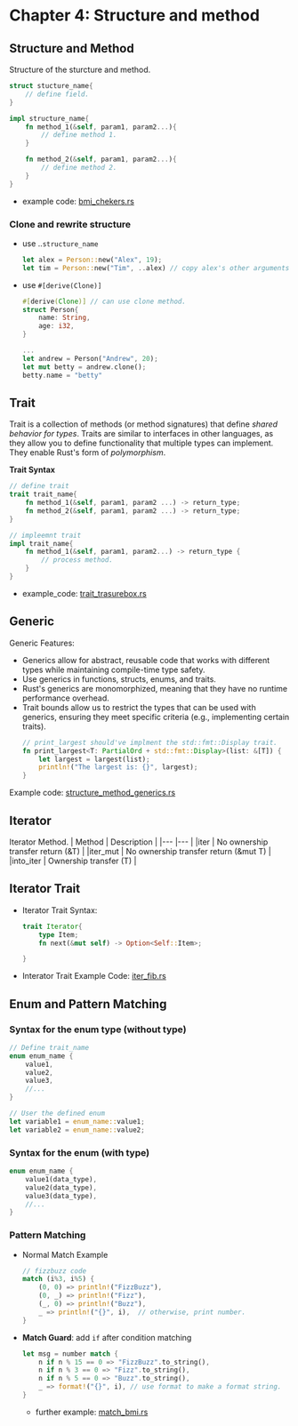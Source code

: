 # Chapter 4: Structure and method

## Structure and Method
Structure of the sturcture and method.
```rust
struct stucture_name{
    // define field.
}

impl structure_name{
    fn method_1(&self, param1, param2...){
        // define method 1.
    }

    fn method_2(&self, param1, param2...){
        // define method 2.
    }
}
```
- example code: [bmi_chekers.rs](./bmi_checkers.rs)

### Clone and rewrite structure
- use ..`structure_name`
    ``` rust
    let alex = Person::new("Alex", 19);
    let tim = Person::new("Tim", ..alex) // copy alex's other arguments to Tim.
    ```
- use `#[derive(Clone)]`
    ```rust
    #[derive(Clone)] // can use clone method.
    struct Person{
        name: String,
        age: i32,
    }

    ...
    let andrew = Person("Andrew", 20);
    let mut betty = andrew.clone();
    betty.name = "betty"
    ```
## Trait
Trait is a collection of methods (or method signatures) that define _shared behavior for types_. Traits are similar to interfaces in other languages, as they allow you to define functionality that multiple types can implement. They enable Rust's form of _polymorphism_.

__Trait Syntax__
```rust
// define trait
trait trait_name{
    fn method_1(&self, param1, param2 ...) -> return_type;
    fn method_2(&self, param1, param2 ...) -> return_type;
}

// impleemnt trait
impl trait_name{
    fn method_1(&self, param1, param2...) -> return_type {
        // process method.
    }
}
```
- example_code: [trait_trasurebox.rs](./trait_trasurebox.rs)

## Generic
Generic Features:
- Generics allow for abstract, reusable code that works with different types while maintaining compile-time type safety.
- Use generics in functions, structs, enums, and traits.
- Rust's generics are monomorphized, meaning that they have no runtime performance overhead.
- Trait bounds allow us to restrict the types that can be used with generics, ensuring they meet specific criteria (e.g., implementing certain traits).
    ```rust
    // print_largest should've implment the std::fmt::Display trait.
    fn print_largest<T: PartialOrd + std::fmt::Display>(list: &[T]) {
        let largest = largest(list);
        println!("The largest is: {}", largest);
    }
    ```

Example code: [structure_method_generics.rs](./structure_method_generics.rs)


## Iterator
Iterator Method.
| Method        | Description                           |
|---            |---                                    |
|iter           | No ownership transfer return (&T)     |
|iter_mut       | No ownership transfer return (&mut T) |
|into_iter      | Ownership transfer (T)                |

## Iterator Trait
- Iterator Trait Syntax:
    ```rust
    trait Iterator{
        type Item;
        fn next(&mut self) -> Option<Self::Item>;

    }
    ```
- Interator Trait Example Code: [iter_fib.rs](./iter_fib.rs)

## Enum and Pattern Matching
### Syntax for the enum type (without type)
```rust
// Define trait_name
enum enum_name {
    value1, 
    value2, 
    value3,
    //...
}

// User the defined enum
let variable1 = enum_name::value1;
let variable2 = enum_name::value2;
```

### Syntax for the enum (with type)
```rust
enum enum_name {
    value1(data_type),
    value2(data_type),
    value3(data_type),
    //...
}
```

### Pattern Matching
- Normal Match Example
    ```rust
    // fizzbuzz code
    match (i%3, i%5) {
        (0, 0) => println!("FizzBuzz"),
        (0, _) => println!("Fizz"),
        (_, 0) => println!("Buzz"),
        _ => println!("{}", i),  // otherwise, print number.
    }
    ```
- __Match Guard__: add `if` after condition matching
    ```rust
    let msg = number match {
        n if n % 15 == 0 => "FizzBuzz".to_string(),
        n if n % 3 == 0 => "Fizz".to_string(),
        n if n % 5 == 0 => "Buzz".to_string(),
        _ => format!("{}", i), // use format to make a format string.
    }
    ```
    - further example: [match_bmi.rs](./match_bmi.rs)
